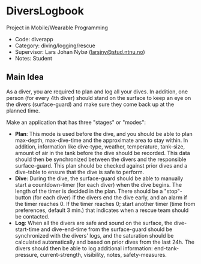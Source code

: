 # DiversLogbook
Project in Mobile/Wearable Programming

- Code: diverapp
- Category: diving/logging/rescue
- Supervisor: Lars Johan Nybø (larsjny@stud.ntnu.no)
- Notes: Student

## Main Idea
As a diver, you are required to plan and log all your dives. 
In addition, one person (for every 4th diver) should stand on the surface to keep an eye on the divers (surface-guard) and make sure 
they come back up at the planned time.

Make an application that has three "stages" or "modes": 
- **Plan**: This mode is used before the dive, and you should be able to plan max-depth, max-dive-time and the approximate 
			area to stay within. In addition, information like dive-type, weather, temperature, tank-size, amount of air in the tank before the dive
			should be recorded.
			This data should then be synchronized between the divers and the responsible surface-guard.
			This plan should be checked against prior dives and a dive-table to ensure that the dive is safe to perform.
- **Dive**: During the dive, the surface-guard should be able to manually start a countdown-timer (for each diver) when the dive begins.
			The length of the timer is decided in the plan. There should be a "stop"-button (for each diver) if the divers end the dive early, and an alarm if the timer reaches 0.
			If the timer reaches 0; start another timer (time from preferences, default 3 min.) 
			that indicates when a rescue team should be contacted.
- **Log**:  When all the divers are safe and sound on the surface, the dive-start-time and dive-end-time from the surface-guard should be 
			synchronized with the divers' logs, and the saturation should be calculated automatically and based on prior dives from the last 24h.
			The divers should then be able to log additional information: end-tank-pressure, current-strength, visibility, notes, safety-measures.
	
	
	
	
	
	
